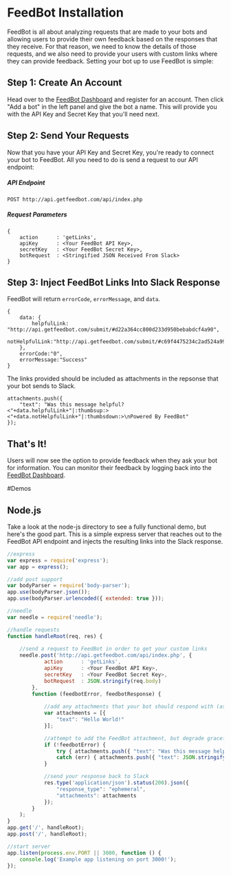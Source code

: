# FeedBot Installation

FeedBot is all about analyzing requests that are made to your bots and allowing users to provide their own feedback based on the responses that they receive.  For that reason, we need to know the details of those requests, and we also need to provide your users with custom links where they can provide feedback.  Setting your bot up to use FeedBot is simple:

## Step 1: Create An Account

Head over to the [FeedBot Dashboard](http://api.getfeedbot.com/dashboard/) and register for an account.  Then click "Add a bot" in the left panel and give the bot a name.  This will provide you with the API Key and Secret Key that you'll need next.

## Step 2: Send Your Requests

Now that you have your API Key and Secret Key, you're ready to connect your bot to FeedBot.  All you need to do is send a request to our API endpoint:

##### API Endpoint
```
POST http://api.getfeedbot.com/api/index.php
```

##### Request Parameters
```
{
	action		: 'getLinks',
	apiKey		: <Your FeedBot API Key>,
	secretKey	: <Your FeedBot Secret Key>,
	botRequest	: <Stringified JSON Received From Slack>
}
```

## Step 3: Inject FeedBot Links Into Slack Response

FeedBot will return `errorCode`, `errorMessage`, and `data`.

```
{
	data: {
		helpfulLink: "http://api.getfeedbot.com/submit/#d22a364cc800d233d950bebabdcf4a90",
		notHelpfulLink:"http://api.getfeedbot.com/submit/#c69f4475234c2ad524a996de1bfe3d1d"
	},
	errorCode:"0",
	errorMessage:"Success"
}
```

The links provided should be included as attachments in the repsonse that your bot sends to Slack.

```
attachments.push({
	"text": "Was this message helpful?  <"+data.helpfulLink+"|:thumbsup:>    <"+data.notHelpfulLink+"|:thumbsdown:>\nPowered By FeedBot"
});
```

## That's It!

Users will now see the option to provide feedback when they ask your bot for information.  You can monitor their feedback by logging back into the [FeedBot Dashboard](http://api.getfeedbot.com/dashboard/).

#Demos

## Node.js

Take a look at the node-js directory to see a fully functional demo, but here's the good part.  This is a simple express server that reaches out to the FeedBot API endpoint and injects the resulting links into the Slack response.

```javascript
//express
var express = require('express');
var app = express();

//add post support
var bodyParser = require('body-parser');
app.use(bodyParser.json());
app.use(bodyParser.urlencoded({ extended: true }));

//needle
var needle = require('needle');

//handle requests
function handleRoot(req, res) {
	
	//send a request to FeedBot in order to get your custom links
	needle.post('http://api.getfeedbot.com/api/index.php', {
			action		: 'getLinks',
			apiKey		: <Your FeedBot API Key>,
			secretKey	: <Your FeedBot Secret Key>,
			botRequest	: JSON.stringify(req.body)
		},
		function (feedbotError, feedbotResponse) {
			
			//add any attachments that your bot should respond with (as you normally would)
			var attachments = [{
				"text": "Hello World!"
			}];

			//attempt to add the FeedBot attachment, but degrade gracefully of course
			if (!feedbotError) {
				try { attachments.push({ "text": "Was this message helpful?  <"+JSON.parse(feedbotResponse.body).data.helpfulLink+"|:thumbsup:>    <"+JSON.parse(feedbotResponse.body).data.notHelpfulLink+"|:thumbsdown:>\nPowered By FeedBot" }); }
				catch (err) { attachments.push({ "text": JSON.stringify(feedbotResponse.body) }); }
			}

			//send your response back to Slack
			res.type('application/json').status(200).json({
				"response_type": "ephemeral",
			    "attachments": attachments
			});
		}
	);
}
app.get('/', handleRoot);
app.post('/', handleRoot);

//start server
app.listen(process.env.PORT || 3000, function () {
	console.log('Example app listening on port 3000!');
});
```